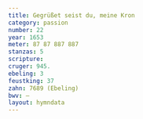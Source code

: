 ```yaml
---
title: Gegrüßet seist du, meine Kron
category: passion
number: 22
year: 1653
meter: 87 87 887 887
stanzas: 5
scripture: 
cruger: 945.
ebeling: 3
feustking: 37
zahn: 7689 (Ebeling)
bwv: —
layout: hymndata
---
```

<br>

